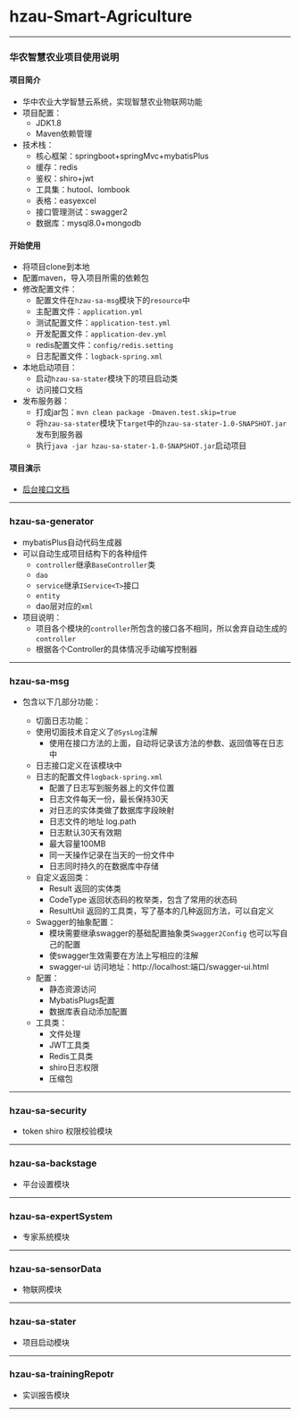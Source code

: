 # hzau-Smart-Agriculture

---

### 华农智慧农业项目使用说明

#### 项目简介

- 华中农业大学智慧云系统，实现智慧农业物联网功能
- 项目配置：
  - JDK1.8
  - Maven依赖管理
- 技术栈：
  - 核心框架：springboot+springMvc+mybatisPlus
  - 缓存：redis
  - 鉴权：shiro+jwt 
  - 工具集：hutool、lombook
  - 表格：easyexcel
  - 接口管理测试：swagger2 
  - 数据库：mysql8.0+mongodb

#### 开始使用

- 将项目clone到本地
- 配置maven，导入项目所需的依赖包
- 修改配置文件：
  - 配置文件在`hzau-sa-msg`模块下的`resource`中
  - 主配置文件：`application.yml`
  - 测试配置文件：`application-test.yml`
  - 开发配置文件：`application-dev.yml`
  - redis配置文件：`config/redis.setting`
  - 日志配置文件：`logback-spring.xml`
- 本地启动项目：
  - 启动`hzau-sa-stater`模块下的项目启动类
  - 访问接口文档
- 发布服务器：
  - 打成jar包：`mvn clean package -Dmaven.test.skip=true`
  - 将`hzau-sa-stater`模块下`target`中的`hzau-sa-stater-1.0-SNAPSHOT.jar`发布到服务器
  - 执行`java -jar hzau-sa-stater-1.0-SNAPSHOT.jar`启动项目

#### 项目演示

- [后台接口文档](http://sourceshare.kaistudy.top:8080/swagger-ui.html)


---

### hzau-sa-generator

- mybatisPlus自动代码生成器
- 可以自动生成项目结构下的各种组件
  - `controller`继承`BaseController`类
  - `dao`
  - `service`继承`IService<T>`接口
  - `entity`
  - dao层对应的`xml`
- 项目说明：
  - 项目各个模块的`controller`所包含的接口各不相同，所以舍弃自动生成的`controller`
  - 根据各个Controller的具体情况手动编写控制器

---

### hzau-sa-msg

- 包含以下几部分功能：

  - 切面日志功能：
   - 使用切面技术自定义了`@SysLog`注解
     - 使用在接口方法的上面，自动将记录该方法的参数、返回值等在日志中
   - 日志接口定义在该模块中
   - 日志的配置文件`logback-spring.xml`
     - 配置了日志写到服务器上的文件位置
     - 日志文件每天一份，最长保持30天
     - 对日志的实体类做了数据库字段映射
     - 日志文件的地址 log.path
     - 日志默认30天有效期
     - 最大容量100MB
     - 同一天操作记录在当天的一份文件中
     - 日志同时持久的在数据库中存储
  - 自定义返回类：
    - Result 返回的实体类
    - CodeType 返回状态码的枚举类，包含了常用的状态码
    - ResultUtil 返回的工具类，写了基本的几种返回方法，可以自定义
  - Swagger的抽象配置：
    - 模块需要继承swagger的基础配置抽象类`Swagger2Config` 也可以写自己的配置
    - 使swagger生效需要在方法上写相应的注解
    - swagger-ui 访问地址：http://localhost:端口/swagger-ui.html
  - 配置：
    - 静态资源访问
    - MybatisPlugs配置
    - 数据库表自动添加配置
  - 工具类：
    - 文件处理
    - JWT工具类
    - Redis工具类
    - shiro日志权限
    - 压缩包

---

### hzau-sa-security

- token shiro 权限校验模块

---


### hzau-sa-backstage

- 平台设置模块

---

### hzau-sa-expertSystem

- 专家系统模块

---

### hzau-sa-sensorData

- 物联网模块

---

### hzau-sa-stater 

- 项目启动模块

---

### hzau-sa-trainingRepotr

- 实训报告模块

---





